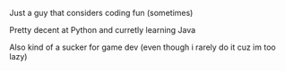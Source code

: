 Just a guy that considers coding fun (sometimes)

Pretty decent at Python and curretly learning Java

Also kind of a sucker for game dev (even though i rarely do it cuz im too lazy)
